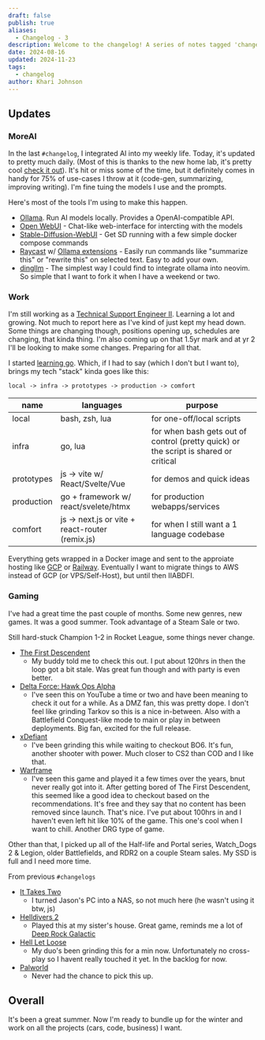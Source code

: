 ```yaml
---
draft: false
publish: true
aliases:
  - Changelog - 3
description: Welcome to the changelog! A series of notes tagged 'changelog' that let me share the things I've been enjoying recently.
date: 2024-08-16
updated: 2024-11-23
tags:
  - changelog
author: Khari Johnson
---
```


## Updates

### MoreAI

In the last `#changelog`, I integrated AI into my weekly life. Today, it's updated to pretty much daily. (Most of this is thanks to the new home lab, it's pretty cool [check it out](/notes/homelab)). It's hit or miss some of the time, but it definitely comes in handy for 75% of use-cases I throw at it (code-gen, summarizing, improving writing). I'm fine tuing the models I use and the prompts.

Here's most of the tools I'm using to make this happen.

- [Ollama](https://ollama.com/). Run AI models locally. Provides a OpenAI-compatible API.
- [Open WebUI](https://openwebui.com/) - Chat-like web-interface for intercting with the models
- [Stable-Diffusion-WebUI](https://github.com/AbdBarho/stable-diffusion-webui-docker) - Get SD running with a few simple docker compose commands
- [Raycast](https://www.raycast.com/) w/ [Ollama extensions](https://www.raycast.com/massimiliano_pasquini/raycast-ollama) - Easily run commands like "summarize this" or "rewrite this" on selected text. Easy to add your own.
- [dingllm](https://github.com/yacineMTB/dingllm.nvim) - The simplest way I could find to integrate ollama into neovim. So simple that I want to fork it when I have a weekend or two.

### Work

I'm still working as a [Technical Support Engineer II](/work/searchspring). Learning a lot and growing. Not much to report here as I've kind of just kept my head down. Some things are changing though, positions opening up, schedules are changing, that kinda thing. I'm also coming up on that 1.5yr mark and at yr 2 I'll be looking to make some changes. Preparing for all that.

I started [learning go](/notes/20240818-learning-go). Which, if I had to say (which I don't but I want to), brings my tech "stack" kinda goes like this:

```txt
local -> infra -> prototypes -> production -> comfort
```

| name       | languages                                       | purpose                                                                              |
| ---------- | ----------------------------------------------- | ------------------------------------------------------------------------------------ |
| local      | bash, zsh, lua                                  | for one-off/local scripts                                                            |
| infra      | go, lua                                         | for when bash gets out of control (pretty quick) or the script is shared or critical |
| prototypes | js -> vite w/ React/Svelte/Vue                  | for demos and quick ideas                                                            |
| production | go + framework w/ react/svelete/htmx            | for production webapps/services                                                      |
| comfort    | js -> next.js or vite + react-router (remix.js) | for when I still want a 1 language codebase                                          |

Everything gets wrapped in a Docker image and sent to the approiate hosting like [GCP](cloud.google.com) or [Railway](https://railway.app). Eventually I want to migrate things to AWS instead of GCP (or VPS/Self-Host), but until then IIABDFI.

### Gaming

I've had a great time the past couple of months. Some new genres, new games. It was a good summer. Took advantage of a Steam Sale or two.

Still hard-stuck Champion 1-2 in Rocket League, some things never change.

- [The First Descendent](https://tfd.nexon.com/en/main)
  - My buddy told me to check this out. I put about 120hrs in then the loop got a bit stale. Was great fun though and with party is even better.
- [Delta Force: Hawk Ops Alpha](https://www.playdeltaforce.com/en/)
  - I've seen this on YouTube a time or two and have been meaning to check it out for a while. As a DMZ fan, this was pretty dope. I don't feel like grinding Tarkov so this is a nice in-between. Also with a Battlefield Conquest-like mode to main or play in between deployments. Big fan, excited for the full release.
- [xDefiant](https://www.ubisoft.com/en-us/game/xdefiant)
  - I've been grinding this while waiting to checkout BO6. It's fun, another shooter with power. Much closer to CS2 than COD and I like that.
- [Warframe](https://www.warframe.com/landing)
  - I've seen this game and played it a few times over the years, bnut never really got into it. After getting bored of The First Descendent, this seemed like a good idea to checkout based on the recommendations. It's free and they say that no content has been removed since launch. That's nice. I've put about 100hrs in and I haven't even left hit like 10% of the game. This one's cool when I want to chill. Another DRG type of game.

Other than that, I picked up all of the Half-life and Portal series, Watch_Dogs 2 & Legion, older Battlefields, and RDR2 on a couple Steam sales. My SSD is full and I need more time.

From previous `#changelogs`

- [It Takes Two](it-takes-two)
  - I turned Jason's PC into a NAS, so not much here (he wasn't using it btw, js)
- [Helldivers 2](helldivers-2)
  - Played this at my sister's house. Great game, reminds me a lot of [Deep Rock Galactic](https://www.deeprockgalactic.com/)
- [Hell Let Loose](hell-let-loose)
  - My duo's been grinding this for a min now. Unfortunately no cross-play so I havent really touched it yet. In the backlog for now.
- [Palworld](palworld)
  - Never had the chance to pick this up.

## Overall

It's been a great summer. Now I'm ready to bundle up for the winter and work on all the projects (cars, code, business) I want.

<!-- References -->

[helldivers-2]: https://store.steampowered.com/app/553850/HELLDIVERS_2/ 'Helldivers 2'
[hell-let-loose]: https://store.steampowered.com/app/686810/Hell_Let_Loose/ 'Hell Let Loose'
[palworld]: https://store.steampowered.com/app/1623730/Palworld/ 'Palworld'
[it-take-two]: https://store.steampowered.com/app/1426210/It_Takes_Two/ 'It Takes Two'
